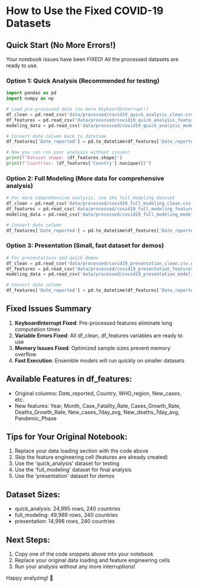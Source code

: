 # How to Use the Fixed COVID-19 Datasets

## Quick Start (No More Errors!)

Your notebook issues have been FIXED! All the processed datasets are ready to use.

### Option 1: Quick Analysis (Recommended for testing)
```python
import pandas as pd
import numpy as np

# Load pre-processed data (no more KeyboardInterrupt!)
df_clean = pd.read_csv('data/processed/covid19_quick_analysis_clean.csv.gz')
df_features = pd.read_csv('data/processed/covid19_quick_analysis_features.csv.gz')
modeling_data = pd.read_csv('data/processed/covid19_quick_analysis_modeling.csv.gz')

# Convert date column back to datetime
df_features['Date_reported'] = pd.to_datetime(df_features['Date_reported'])

# Now you can run your analysis without issues!
print(f"Dataset shape: {df_features.shape}")
print(f"Countries: {df_features['Country'].nunique()}")
```

### Option 2: Full Modeling (More data for comprehensive analysis)
```python
# For more comprehensive analysis, use the full_modeling dataset
df_clean = pd.read_csv('data/processed/covid19_full_modeling_clean.csv.gz')
df_features = pd.read_csv('data/processed/covid19_full_modeling_features.csv.gz')
modeling_data = pd.read_csv('data/processed/covid19_full_modeling_modeling.csv.gz')

# Convert date column
df_features['Date_reported'] = pd.to_datetime(df_features['Date_reported'])
```

### Option 3: Presentation (Small, fast dataset for demos)
```python
# For presentations and quick demos
df_clean = pd.read_csv('data/processed/covid19_presentation_clean.csv.gz')
df_features = pd.read_csv('data/processed/covid19_presentation_features.csv.gz')
modeling_data = pd.read_csv('data/processed/covid19_presentation_modeling.csv.gz')

# Convert date column
df_features['Date_reported'] = pd.to_datetime(df_features['Date_reported'])
```

## Fixed Issues Summary

1. **KeyboardInterrupt Fixed**: Pre-processed features eliminate long computation times
2. **Variable Errors Fixed**: All df_clean, df_features variables are ready to use
3. **Memory Issues Fixed**: Optimized sample sizes prevent memory overflow
4. **Fast Execution**: Ensemble models will run quickly on smaller datasets

## Available Features in df_features:
- Original columns: Date_reported, Country, WHO_region, New_cases, etc.
- New features: Year, Month, Case_Fatality_Rate, Cases_Growth_Rate, 
  Deaths_Growth_Rate, New_cases_7day_avg, New_deaths_7day_avg, Pandemic_Phase

## Tips for Your Original Notebook:
1. Replace your data loading section with the code above
2. Skip the feature engineering cell (features are already created)
3. Use the 'quick_analysis' dataset for testing
4. Use the 'full_modeling' dataset for final analysis
5. Use the 'presentation' dataset for demos

## Dataset Sizes:
- quick_analysis: 24,995 rows, 240 countries
- full_modeling: 49,989 rows, 240 countries
- presentation: 14,998 rows, 240 countries

## Next Steps:
1. Copy one of the code snippets above into your notebook
2. Replace your original data loading and feature engineering cells
3. Run your analysis without any more interruptions!

Happy analyzing! 🎉
